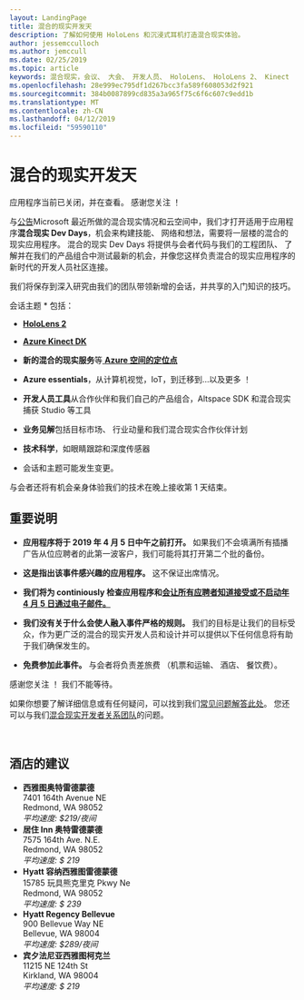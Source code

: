 ```yaml
---
layout: LandingPage
title: 混合的现实开发天
description: 了解如何使用 HoloLens 和沉浸式耳机打造混合现实体验。
author: jessemcculloch
ms.author: jemccull
ms.date: 02/25/2019
ms.topic: article
keywords: 混合现实，会议、 大会、 开发人员、 HoloLens、 HoloLens 2、 Kinect
ms.openlocfilehash: 28e999ec795df1d267bcc3fa589f608053d2f921
ms.sourcegitcommit: 384b0087899cd835a3a965f75c6f6c607c9edd1b
ms.translationtype: MT
ms.contentlocale: zh-CN
ms.lasthandoff: 04/12/2019
ms.locfileid: "59590110"
---
```

# <a name="mixed-reality-dev-days"></a>混合的现实开发天

应用程序当前已关闭，并在查看。 感谢您关注 ！

与[公告](https://blogs.microsoft.com/blog/2019/02/24/microsoft-at-mwc-barcelona-introducing-microsoft-hololens-2/)Microsoft 最近所做的混合现实情况和云空间中，我们才打开适用于应用程序**混合现实 Dev Days**，机会来构建技能、 网络和想法，需要将一层楼的混合的现实应用程序。 混合的现实 Dev Days 将提供与会者代码与我们的工程团队、 了解并在我们的产品组合中测试最新的机会，并像您这样负责混合的现实应用程序的新时代的开发人员社区连接。  </br>

我们将保存到深入研究由我们的团队带领新增的会话，并共享的入门知识的技巧。 </br>

会话主题 * 包括：
* [**HoloLens 2**]()
* [**Azure Kinect DK**]()
* **新的混合的现实服务**等[ **Azure 空间的定位点**]()
* **Azure essentials**，从计算机视觉，IoT，到迁移到...以及更多 ！
* **开发人员工具**从合作伙伴和我们自己的产品组合，Altspace SDK 和混合现实捕获 Studio 等工具
* **业务见解**包括目标市场、 行业动量和我们混合现实合作伙伴计划
* **技术科学**，如眼睛跟踪和深度传感器 </br>

* 会话和主题可能发生变更。 </br>

与会者还将有机会亲身体验我们的技术在晚上接收第 1 天结束。
</br>


## <a name="important-notes"></a>重要说明

* **应用程序将于 2019 年 4 月 5 日中午之前打开。**  如果我们不会填满所有插播广告从位应聘者的此第一波客户，我们可能将其打开第二个批的备份。

* **这是指出该事件感兴趣的应用程序。**  这不保证出席情况。

* **我们将为 continiously 检查应用程序和<u>会让所有应聘者知道接受或不启动年 4 月 5 日通过电子邮件。</u>**

* **我们没有关于什么会使人融入事件严格的规则。**  我们的目标是让我们的目标受众，作为更广泛的混合的现实开发人员和设计并可以提供以下任何信息将有助于我们确保发生的。

* **免费参加此事件。** 与会者将负责差旅费 （机票和运输、 酒店、 餐饮费）。

感谢您关注 ！ 我们不能等待。 

如果你想要了解详细信息或有任何疑问，可以找到我们[常见问题解答此处](mr-dev-days-faq.md)。 您还可以与我们[混合现实开发者关系团队](mailto:DevEvent@microsoft.com)的问题。

</br>

## <a name="hotel-suggestions"></a>酒店的建议

* **西雅图奥特雷德蒙德**</br>
  7401 164th Avenue NE</br>
  Redmond, WA 98052</br>
  _平均速度: $219/夜间_
* **居住 Inn 奥特雷德蒙德**</br>
  7575 164th Ave. N.E.</br>
  Redmond, WA 98052</br>
  _平均速度: $ 219_
* **Hyatt 容纳西雅图雷德蒙德**</br>
  15785 玩具熊克里克 Pkwy Ne</br>
  Redmond, WA 98052</br>
  _平均速度: $ 239_
* **Hyatt Regency Bellevue**</br>
  900 Bellevue Way NE</br>
  Bellevue, WA 98004</br>
  _平均速度: $289/夜间_
* **宾夕法尼亚西雅图柯克兰**</br>
  11215 NE 124th St</br>
  Kirkland, WA 98004</br>
  _平均速度: $ 219_
